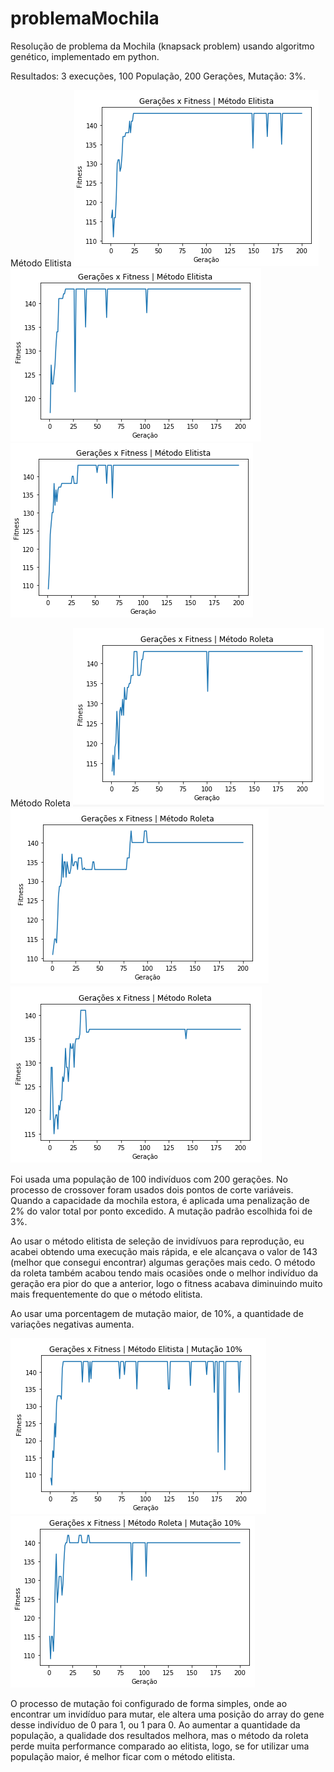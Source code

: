 # problemaMochila
Resolução de problema da Mochila (knapsack problem) usando algoritmo genético, implementado em python.




Resultados: 3 execuções, 100 População, 200 Gerações, Mutação: 3%.

Método Elitista
![](images/img1.PNG)
![](images/img2.PNG)
![](images/img3.PNG)

Método Roleta
![](images/img4.PNG)
![](images/img5.PNG)
![](images/img6.PNG)


Foi usada uma população de 100 indivíduos com 200 gerações. No processo de crossover foram usados dois pontos de corte variáveis.
Quando a capacidade da mochila estora, é aplicada uma penalização de 2% do valor total por ponto excedido. A mutação padrão escolhida foi de 3%.

Ao usar o método elitista de seleção de invidívuos para reprodução, eu acabei obtendo uma execução mais rápida, e ele alcançava o valor de 143 (melhor que consegui encontrar) algumas gerações mais cedo.
O método da roleta também acabou tendo mais ocasiões onde o melhor indivíduo da geração era pior do que a anterior, logo o fitness acabava diminuindo muito mais frequentemente do que o método elitista.

Ao usar uma porcentagem de mutação maior, de 10%, a quantidade de variações negativas aumenta.

![](images/img7.PNG)
![](images/img8.PNG)

O processo de mutação foi configurado de forma simples, onde ao encontrar um invidíduo para mutar, ele altera uma posição do array do gene desse indivíduo de 0 para 1, ou 1 para 0.
Ao aumentar a quantidade da população, a qualidade dos resultados melhora, mas o método da roleta perde muita performance comparado ao elitista, logo, se for utilizar uma população maior, é melhor ficar com o método elitista.
